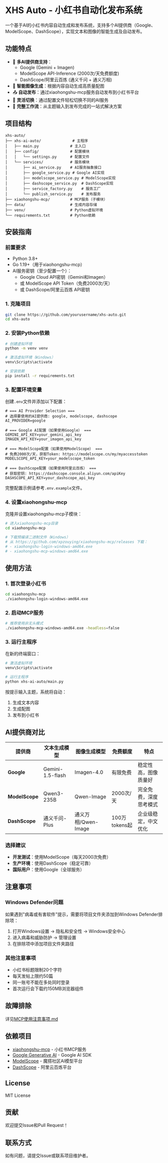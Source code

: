 # XHS Auto - 小红书自动化发布系统

一个基于AI的小红书内容自动生成和发布系统，支持多个AI提供商（Google、ModelScope、DashScope），实现文本和图像的智能生成及自动发布。

## 功能特点

- 🤖 **多AI提供商支持**：
  - Google (Gemini + Imagen)
  - ModelScope API-Inference (2000次/天免费额度)
  - DashScope/阿里云百炼 (通义千问 + 通义万相)
- 🎨 **智能图像生成**：根据内容自动生成高质量配图
- 📤 **自动发布**：通过xiaohongshu-mcp服务自动发布到小红书平台
- 🔄 **灵活切换**：通过配置文件轻松切换不同的AI服务
- 📝 **完整工作流**：从主题输入到发布完成的一站式解决方案

## 项目结构

```
xhs-auto/
├── xhs-ai-auto/              # 主程序
│   ├── main.py              # 主入口
│   ├── config/              # 配置模块
│   │   └── settings.py      # 配置文件
│   └── services/            # 服务模块
│       ├── ai_service.py    # AI服务抽象接口
│       ├── google_service.py # Google AI实现
│       ├── modelscope_service.py # ModelScope实现
│       ├── dashscope_service.py  # DashScope实现
│       ├── service_factory.py    # 服务工厂
│       └── publish_service.py    # 发布服务
├── xiaohongshu-mcp/         # MCP服务（子模块）
├── data/                    # 生成内容存储
├── venv/                    # Python虚拟环境
└── requirements.txt         # Python依赖
```

## 安装指南

### 前置要求

- Python 3.8+
- Go 1.19+（用于xiaohongshu-mcp）
- AI服务密钥（至少配置一个）：
  - Google Cloud API密钥（Gemini和Imagen）
  - 或 ModelScope API Token（免费2000次/天）
  - 或 DashScope/阿里云百炼 API密钥

### 1. 克隆项目

```bash
git clone https://github.com/yourusername/xhs-auto.git
cd xhs-auto
```

### 2. 安装Python依赖

```bash
# 创建虚拟环境
python -m venv venv

# 激活虚拟环境（Windows）
venv\Scripts\activate

# 安装依赖
pip install -r requirements.txt
```

### 3. 配置环境变量

创建`.env`文件并添加以下配置：

```env
# === AI Provider Selection ===
# 选择要使用的AI提供商: google, modelscope, dashscope
AI_PROVIDER=google

# === Google AI配置（如果使用Google） ===
GEMINI_API_KEY=your_gemini_api_key
IMAGEN_API_KEY=your_imagen_api_key

# === ModelScope配置（如果使用ModelScope） ===
# 免费2000次/天，获取Token: https://modelscope.cn/my/myaccesstoken
MODELSCOPE_API_KEY=your_modelscope_token

# === DashScope配置（如果使用阿里云百炼） ===
# 获取密钥: https://dashscope.console.aliyun.com/apiKey
DASHSCOPE_API_KEY=your_dashscope_api_key
```

完整配置示例请参考`.env.example`文件。

### 4. 设置xiaohongshu-mcp

克隆并设置xiaohongshu-mcp子模块：

```bash
# 进入xiaohongshu-mcp目录
cd xiaohongshu-mcp

# 下载预编译二进制文件（Windows）
# 从 https://github.com/xpzouying/xiaohongshu-mcp/releases 下载：
# - xiaohongshu-login-windows-amd64.exe
# - xiaohongshu-mcp-windows-amd64.exe
```

## 使用方法

### 1. 首次登录小红书

```bash
cd xiaohongshu-mcp
./xiaohongshu-login-windows-amd64.exe
```

### 2. 启动MCP服务

```bash
# 推荐使用非无头模式
./xiaohongshu-mcp-windows-amd64.exe -headless=false
```

### 3. 运行主程序

在新的终端窗口：

```bash
# 激活虚拟环境
venv\Scripts\activate

# 运行主程序
python xhs-ai-auto/main.py
```

按提示输入主题，系统将自动：
1. 生成文本内容
2. 生成配图
3. 发布到小红书

## AI提供商对比

| 提供商 | 文本生成模型 | 图像生成模型 | 免费额度 | 特点 |
|--------|-------------|-------------|----------|------|
| **Google** | Gemini-1.5-flash | Imagen-4.0 | 有限免费 | 稳定性高，图像质量好 |
| **ModelScope** | Qwen3-235B | Qwen-Image | 2000次/天 | 完全免费，深度思考模式 |
| **DashScope** | 通义千问-Plus | 通义万相/Qwen-Image | 100万tokens起 | 企业级稳定，中文优化 |

### 选择建议

- **开发测试**：使用ModelScope（每天2000次免费）
- **生产环境**：使用DashScope（稳定可靠）
- **国际用户**：使用Google（全球服务）

## 注意事项

### Windows Defender问题

如果遇到"病毒或有害软件"提示，需要将项目文件夹添加到Windows Defender排除项：

1. 打开Windows设置 → 隐私和安全性 → Windows安全中心
2. 进入病毒和威胁防护 → 管理设置
3. 在排除项中添加项目文件夹路径

### 其他注意事项

- 小红书标题限制20个字符
- 每天发帖上限约50篇
- 同一账号不能在多处同时登录
- 首次运行会下载约150MB浏览器组件

## 故障排除

详见[MCP使用注意事项.md](./MCP使用注意事项.md)

## 依赖项目

- [xiaohongshu-mcp](https://github.com/xpzouying/xiaohongshu-mcp) - 小红书MCP服务
- [Google Generative AI](https://github.com/googleapis/python-genai) - Google AI SDK
- [ModelScope](https://modelscope.cn) - 魔搭社区AI模型平台
- [DashScope](https://dashscope.aliyun.com) - 阿里云百炼平台

## License

MIT License

## 贡献

欢迎提交Issue和Pull Request！

## 联系方式

如有问题，请提交Issue或联系项目维护者。